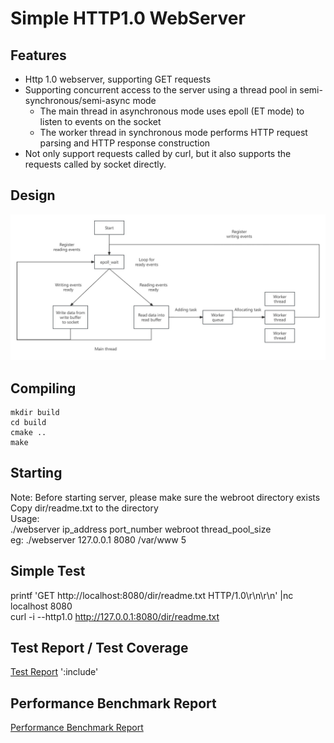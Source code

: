 # Simple HTTP1.0 WebServer

## Features

- Http 1.0 webserver, supporting GET requests
- Supporting concurrent access to the server using a thread pool in semi-synchronous/semi-async mode
  - The main thread in asynchronous mode uses epoll (ET mode) to listen to events on the socket
  - The worker thread in synchronous mode performs HTTP request parsing and HTTP response construction
- Not only support requests called by curl, but it also supports the requests called by socket directly.

## Design

![](./img/design.jpg)


## Compiling

```
mkdir build
cd build
cmake ..
make
```

## Starting
Note: Before starting server, please make sure the webroot directory exists  
Copy dir/readme.txt to the directory  
Usage:  
./webserver ip_address port_number webroot thread_pool_size  
eg: ./webserver 127.0.0.1 8080 /var/www 5  

## Simple Test
printf 'GET http://localhost:8080/dir/readme.txt HTTP/1.0\r\n\r\n' |nc localhost 8080  
curl -i --http1.0 http://127.0.0.1:8080/dir/readme.txt

## Test Report / Test Coverage
[Test Report](./doc/test_cases.md) ':include'

## Performance Benchmark Report
[Performance Benchmark Report](./doc/benchmark_report.md)
